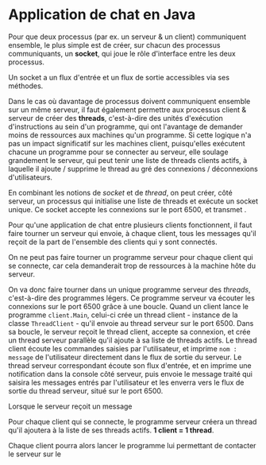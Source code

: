 # Application de chat en Java

Pour que deux processus (par ex. un serveur & un client) communiquent ensemble, le plus simple est de créer, sur chacun des processus communiquants, un **socket**, qui joue le rôle d'interface entre les deux processus.

Un socket a un flux d'entrée et un flux de sortie accessibles via ses méthodes.

Dans le cas où davantage de processus doivent communiquent ensemble sur un même serveur, il faut également permettre aux processus client & serveur de créer des **threads**, c'est-à-dire des unités d'exécution d'instructions au sein d'un programme, qui ont l'avantage de demander moins de ressources aux machines qu'un programme. Si cette logique n'a pas un impact significatif sur les machines client, puisqu'elles exécutent chacune un programme pour se connecter au serveur, elle soulage grandement le serveur, qui peut tenir une liste de threads clients actifs, à laquelle il ajoute / supprime le thread au gré des connexions / déconnexions d'utilisateurs. 

En combinant les notions de *socket* et de *thread*, on peut créer, côté serveur, un processus qui initialise une liste de threads et exécute un socket unique. Ce socket accepte les connexions sur le port 6500, et transmet . 

Pour qu'une application de chat entre plusieurs clients fonctionnent, il faut faire tourner un serveur qui envoie, à chaque client, tous les messages qu'il reçoit de la part de l'ensemble des clients qui y sont connectés.



On ne peut pas faire tourner un programme serveur pour chaque client qui se connecte, car cela demanderait trop de ressources à la machine hôte du serveur.

On va donc faire tourner dans un unique programme serveur des *threads*, c'est-à-dire des programmes légers.
Ce programme serveur va écouter les connexions sur le port 6500 grâce à une boucle.
Quand un client lance le programme `client.Main`, celui-ci crée un thread client - instance de la classe `ThreadClient` - qu'il envoie au thread serveur sur le port 6500.
Dans sa boucle, le serveur reçoit le thread client, accepte sa connexion, et crée un thread serveur parallèle qu'il ajoute à sa liste de threads actifs.
Le thread client écoute les commandes saisies par l'utilisateur, et imprime `nom :  message` de l'utilisateur directement dans le flux de sortie du serveur.
Le thread serveur correspondant écoute son flux d'entrée, et en imprime une notification dans la console côté serveur, puis envoie le message traité 
qui saisira les messages entrés par l'utilisateur et les enverra vers le flux de sortie du thread serveur, situé sur le port 6500.

Lorsque le serveur reçoit un message

Pour chaque client qui se connecte, le programme serveur créera un thread qu'il ajoutera à la liste de ses threads actifs. 
**1 client = 1 thread**.

Chaque client pourra alors lancer le programme lui permettant de contacter le serveur sur le 



